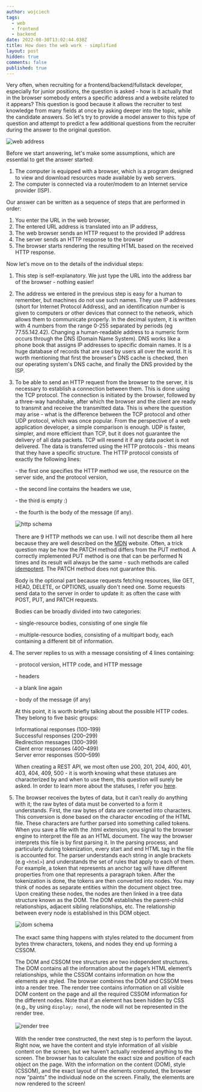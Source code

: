 ```yaml
---
author: wojciech
tags:
  - web
  - frontend
  - backend
date: 2022-08-30T13:02:44.038Z
title: How does the web work - simplified
layout: post
hidden: true
comments: false
published: true
---
```

Very often, when recruiting for a frontend/backend/fullstack developer, especially for junior positions, the question is asked - how is it actually that in the browser somebody enters a specific address and a website related to it appears? This question is good because it allows the recruiter to test knowledge from many fields at once by asking deeper into the topic, while the candidate answers. So let's try to provide a model answer to this type of question and attempt to predict a few additional questions from the recruiter during the answer to the original question.

<img src="/images/internet.webp" alt="web address" class="image" />

Before we start answering, let's make some assumptions, which are essential to get the answer started:

1. The computer is equipped with a browser, which is a program designed to view and download resources made available by web servers.
2. The computer is connected via a router/modem to an Internet service provider (ISP).

Our answer can be written as a sequence of steps that are performed in order:

1. You enter the URL in the web browser,
2. The entered URL address is translated into an IP address,
3. The web browser sends an HTTP request to the provided IP address
4. The server sends an HTTP response to the browser
5. The browser starts rendering the resulting HTML based on the received HTTP response.

Now let's move on to the details of the individual steps:

1. This step is self-explanatory. We just type the URL into the address bar of the browser - nothing easier!
2. The address we entered in the previous step is easy for a human to remember, but machines do not use such names. They use IP addresses (short for Internet Protocol Address), and an identification number is given to computers or other devices that connect to the network, which allows them to communicate properly. In the decimal system, it is written with 4 numbers from the range 0-255 separated by periods (eg 77.55.142.42). Changing a human-readable address to a numeric form occurs through the DNS (Domain Name System). DNS works like a phone book that assigns IP addresses to specific domain names. It is a huge database of records that are used by users all over the world. It is worth mentioning that first the browser's DNS cache is checked, then our operating system's DNS cache, and finally the DNS provided by the ISP.
3. To be able to send an HTTP request from the browser to the server, it is necessary to establish a connection between them. This is done using the TCP protocol. The connection is initiated by the browser, followed by a three-way handshake, after which the browser and the client are ready to transmit and receive the transmitted data. This is where the question may arise - what is the difference between the TCP protocol and other UDP protocol, which was once popular. From the perspective of a web application developer, a simple comparison is enough. UDP is faster, simpler, and more efficient than TCP, but it does not guarantee the delivery of all data packets. TCP will resend it if any data packet is not delivered. The data is transferred using the HTTP protocols - this means that they have a specific structure. The HTTP protocol consists of exactly the following lines:

   \- the first one specifies the HTTP method we use, the resource on the server side, and the protocol version,

   \- the second line contains the headers we use,

   \- the third is empty :)

   \- the fourth is the body of the message (if any).

   <img src="/images/http-req-res.png" alt="http schema" class="image" />\
   \
   There are 9 HTTP methods we can use. I will not describe them all here because they are well described on the [MDN](https://developer.mozilla.org/en-US/docs/Web/HTTP/Methods) website. Often, a trick question may be how the PATCH method differs from the PUT method. A correctly implemented PUT method is one that can be performed N times and its result will always be the same - such methods are called [idempotent](https://developer.mozilla.org/en-US/docs/Glossary/Idempotent). The PATCH method does not guarantee this. 

   Body is the optional part because requests fetching resources, like GET, HEAD, DELETE, or OPTIONS, usually don't need one. Some requests send data to the server in order to update it: as often the case with POST, PUT, and PATCH requests.

   Bodies can be broadly divided into two categories:

   \- single-resource bodies, consisting of one single file

   \- multiple-resource bodies, consisting of a multipart body, each containing a different bit of information.
4. The server replies to us with a message consisting of 4 lines containing:

   \- protocol version, HTTP code, and HTTP message

   \- headers

   \- a blank line again

   \- body of the message (if any)

   At this point, it is worth briefly talking about the possible HTTP codes. They belong to five basic groups:

   Informational responses (100–199)\
   Successful responses (200–299)\
   Redirection messages (300–399)\
   Client error responses (400–499)\
   Server error responses (500–599)

   When creating a REST API, we most often use 200, 201, 204, 400, 401, 403, 404, 409, 500 - it is worth knowing what these statuses are characterized by and when to use them, this question will surely be asked. In order to learn more about the statuses, I refer you [here](https://developer.mozilla.org/en-US/docs/Web/HTTP/Status#successful_responses).
5. The browser receives the bytes of data, but it can’t really do anything with it; the raw bytes of data must be converted to a form it understands. First, the raw bytes of data are converted into characters. This conversion is done based on the character encoding of the HTML file. These characters are further parsed into something called tokens. When you save a file with the .html extension, you signal to the browser engine to interpret the file as an HTML document. The way the browser interprets this file is by first parsing it. In the parsing process, and particularly during tokenization, every start and end HTML tag in the file is accounted for. The parser understands each string in angle brackets (e.g `<html>`) and understands the set of rules that apply to each of them. For example, a token that represents an anchor tag will have different properties from one that represents a paragraph token.  After the tokenization is done, the tokens are then converted into nodes. You may think of nodes as separate entities within the document object tree. Upon creating these nodes, the nodes are then linked in a tree data structure known as the DOM. The DOM establishes the parent-child relationships, adjacent sibling relationships, etc. The relationship between every node is established in this DOM object.

   <img src="/images/dom-schema.png" alt="dom schema" class="image" />\
   \
   The exact same thing happens with styles related to the document from bytes threw characters, tokens, and nodes they end up forming a CSSOM.

   The DOM and CSSOM tree structures are two independent structures. The DOM contains all the information about the page’s HTML element’s relationships, while the CSSOM contains information on how the elements are styled. The browser combines the DOM and CSSOM trees into a render tree. The render tree contains information on all visible DOM content on the page and all the required CSSOM information for the different nodes. Note that if an element has been hidden by CSS (e.g., by using `display; none`), the node will not be represented in the render tree.\
   \
   <img src="/images/render-tree.avif" alt="render tree" class="image" />\
   \
   With the render tree constructed, the next step is to perform the layout. Right now, we have the content and style information of all visible content on the screen, but we haven’t actually rendered anything to the screen. The browser has to calculate the exact size and position of each object on the page. With the information on the content (DOM), style (CSSOM), and the exact layout of the elements computed, the browser now “paints” the individual node on the screen. Finally, the elements are now rendered to the screen!
